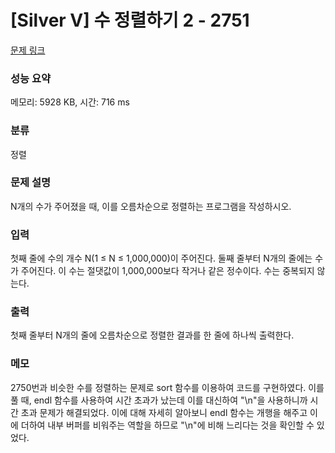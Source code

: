 # [Silver V] 수 정렬하기 2 - 2751 

[문제 링크](https://www.acmicpc.net/problem/2751) 

### 성능 요약

메모리: 5928 KB, 시간: 716 ms

### 분류

정렬

### 문제 설명

<p>N개의 수가 주어졌을 때, 이를 오름차순으로 정렬하는 프로그램을 작성하시오.</p>

### 입력 

 <p>첫째 줄에 수의 개수 N(1 ≤ N ≤ 1,000,000)이 주어진다. 둘째 줄부터 N개의 줄에는 수가 주어진다. 이 수는 절댓값이 1,000,000보다 작거나 같은 정수이다. 수는 중복되지 않는다.</p>

### 출력 

 <p>첫째 줄부터 N개의 줄에 오름차순으로 정렬한 결과를 한 줄에 하나씩 출력한다.</p>

### 메모
 <p>2750번과 비슷한 수를 정렬하는 문제로 sort 함수를 이용하여 코드를 구현하였다. 이를 풀 때, endl 함수를 사용하여 시간 초과가 났는데 이를 대신하여 "\n"을 사용하니까 시간 초과 문제가 해결되었다. 이에 대해 자세히 알아보니 endl 함수는 개행을 해주고 이에 더하여 내부 버퍼를 비워주는 역할을 하므로 "\n"에 비해 느리다는 것을 확인할 수 있었다.</p>

